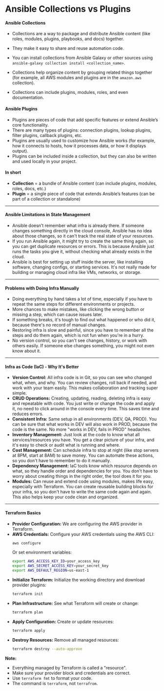 # Ansible Collections vs Plugins

#### **Ansible Collections**

- Collections are a way to package and distribute Ansible content (like roles, modules, plugins, playbooks, and docs) together.

- They make it easy to share and reuse automation code.

- You can install collections from Ansible Galaxy or other sources using `ansible-galaxy collection install <collection_name>`.
- Collections help organize content by grouping related things together (for example, all AWS modules and plugins are in the `amazon.aws` collection).
- Collections can include plugins, modules, roles, and even documentation.

#### **Ansible Plugins**
- Plugins are pieces of code that add specific features or extend Ansible’s core functionality.
- There are many types of plugins: connection plugins, lookup plugins, filter plugins, callback plugins, etc.
- Plugins are usually used to customize how Ansible works (for example, how it connects to hosts, how it processes data, or how it displays output).
- Plugins can be included inside a collection, but they can also be written and used locally in your project.

#### **In short**
- **Collection** = a bundle of Ansible content (can include plugins, modules, roles, docs, etc.)
- **Plugin** = a single piece of code that extends Ansible’s features (can be part of a collection or standalone)

----

#### **Ansible Limitations in State Management**
- Ansible doesn't remember what infra is already there. If someone changes something directly in the cloud console, Ansible has no idea about those changes, so it can't track the real state of your resources.
- If you run Ansible again, it might try to create the same thing again, so you can get duplicate resources or errors. This is because Ansible just runs the tasks you give it, without checking what already exists in the cloud.
- Ansible is best for setting up stuff inside the server, like installing software, changing configs, or starting services. It's not really made for building or managing cloud infra like VMs, networks, or storage.

----

#### **Problems with Doing Infra Manually**
- Doing everything by hand takes a lot of time, especially if you have to repeat the same steps for different environments or projects.
- More chances to make mistakes, like clicking the wrong button or missing a step, which can cause issues later.
- If something breaks, it's tough to find out what happened or who did it, because there's no record of manual changes.
- Restoring infra is slow and painful, since you have to remember all the steps and do them again, which is not fun when you're in a hurry.
- No version control, so you can't see changes, history, or work with others easily. If someone else changes something, you might not even know about it.

----

#### **Infra as Code (IaC) - Why It's Better**
- **Version Control:** All infra code is in Git, so you can see who changed what, when, and why. You can review changes, roll back if needed, and work with your team easily. This makes collaboration and tracking super simple.
- **CRUD Operations:** Creating, updating, reading, deleting infra is easy and repeatable with code. You just write or change the code and apply it, no need to click around in the console every time. This saves time and reduces errors.
- **Consistent Infra:** Same setup in all environments (DEV, QA, PROD). You can be sure that what works in DEV will also work in PROD, because the code is the same. No more "works in DEV, fails in PROD" headaches.
- **Inventory Management:** Just look at the code to know what all services/resources you have. You get a clear picture of your infra, and it's easy to check or audit what is running and where.
- **Cost Management:** Can schedule infra to stop at night (like stop servers at 8PM, start at 8AM) to save money. You can automate these actions, so you don't have to remember to do it manually.
- **Dependency Management:** IaC tools know which resource depends on what, so they handle order and dependencies for you. You don't have to worry about creating things in the right order, the tool does it for you.
- **Modules:** Can reuse and extend code using modules, makes life easy, especially with Terraform. You can create reusable building blocks for your infra, so you don't have to write the same code again and again. This also helps keep your code clean and organized.

----

#### **Terraform Basics**
- **Provider Configuration:** We are configuring the AWS provider in Terraform.
- **AWS Credentials:** Configure your AWS credentials using the AWS CLI:
  ```sh
  aws configure
  ```
  Or set environment variables:
  ```sh
  export AWS_ACCESS_KEY_ID=your_access_key
  export AWS_SECRET_ACCESS_KEY=your_secret_key
  export AWS_DEFAULT_REGION=us-east-1
  ```
- **Initialize Terraform:** Initialize the working directory and download provider plugins:
  ```sh
  terraform init
  ```
- **Plan Infrastructure:** See what Terraform will create or change:
  ```sh
  terraform plan
  ```
- **Apply Configuration:** Create or update resources:
  ```sh
  terraform apply
  ```
- **Destroy Resources:** Remove all managed resources:
  ```sh
  terraform destroy --auto-approve
  ```

**Note:**
- Everything managed by Terraform is called a "resource".
- Make sure your provider block and credentials are correct.
- Use `terraform fmt` to format your code.
- The command is `terraform`, not `terrafrom`.



